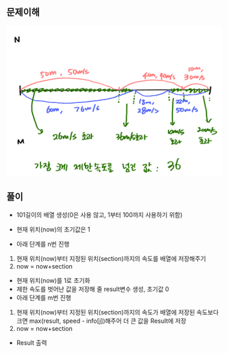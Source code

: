 ## 문제이해
![Alt text](IMG_0301.png)

## 풀이
- 101길이의 배열 생성(0은 사용 않고, 1부터 100까지 사용하기 위함)
- 현재 위치(now)의 초기값은 1

- 아래 단계를 n번 진행
1. 현재 위치(now)부터 지정된 위치(section)까지의 속도를 배열에 저장해주기
2. now = now+section

- 현재 위치(now)를 1로 초기화
- 제한 속도를 벗어난 값을 저장해 줄 result변수 생성, 초기값 0
- 아래 단계를 m번 진행
1. 현재 위치(now)부터 지정된 위치(section)까지의 속도가 배열에 저장된 속도보다 크면 max(result, speed - info[j])해주어 더 큰 값을 Result에 저장
2. now = now+section

- Result 출력
